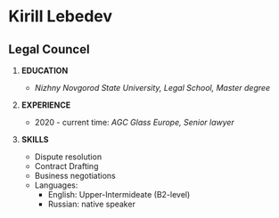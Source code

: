 # Kirill Lebedev
## Legal Councel

1. **EDUCATION**
    * *Nizhny Novgorod State University, Legal School, Master degree*

2. **EXPERIENCE**
    * 2020 - current time: *AGC Glass Europe, Senior lawyer*

3. **SKILLS**
    * Dispute resolution
    * Contract Drafting
    * Business negotiations
    * Languages:
        * English: Upper-Intermideate (B2-level)
        * Russian: native speaker


